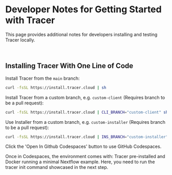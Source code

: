 # Developer Notes for Getting Started with Tracer

This page provides additional notes for developers installing and testing Tracer locally.

<br />

## Installing Tracer With One Line of Code

Install Tracer from the `main` branch:

```bash
curl -fsSL https://install.tracer.cloud | sh
```

Install Tracer from a custom branch, e.g. `custom-client` (Requires branch to be a pull request):

```bash
curl -fsSL https://install.tracer.cloud | CLI_BRANCH="custom-client" sh
```

Use Installer from a custom branch, e.g. `custom-installer` (Requires branch to be a pull request):

```bash
curl -fsSL https://install.tracer.cloud | INS_BRANCH="custom-installer" sh
```

Click the 'Open In Github Codespaces' button to use GitHub Codespaces.

Once in Codespaces, the environment comes with:
Tracer pre-installed and Docker running a minimal Nextflow example. Here, you need to run the tracer init command showcased in the next step.
